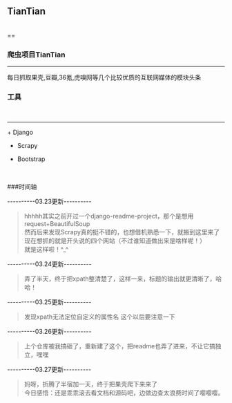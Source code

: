 <h2>TianTian</h2></br>
==
<h3>爬虫项目TianTian</h3>
<hr>
每日抓取果壳,豆瓣,36氪,虎嗅网等几个比较优质的互联网媒体的模块头条</br>
</hr>

<h3>工具</h3></br>
<hr>
+ Django

+ Scrapy

+ Bootstrap
</hr>
</br>

###时间轴

----------03.23更新----------
>hhhhh其实之前开过一个django-readme-project，那个是想用request+BeautifulSoup</br>
然而后来发现Scrapy真的挺不错的，也想借机熟悉一下，就搬到这里来了</br>
现在想抓的就是开头说的四个网站（不过谁知道做出来是啥样呢！）</br>
就是这样啦！^_^

----------03.24更新----------
>弄了半天，终于把xpath整清楚了，这样一来，标题的输出就更清晰了，哈哈！

----------03.25更新----------
>发现xpath无法定位自定义的属性名 这个以后要注意一下

----------03.26更新----------
>上个仓库被我搞砸了，重新建了这个，把readme也弄了进来，不让它搞独立，嘿嘿

----------03.27更新----------
>妈呀，折腾了半宿加一天，终于把果壳爬下来来了</br>
今日感悟：还是乖乖滚去看文档和源码吧，边做边查太浪费时间了嘤嘤嘤。
